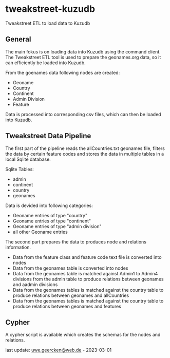# tweakstreet-kuzudb
Tweakstreet ETL to load data to Kuzudb

## General
The main fokus is on loading data into Kuzudb using the command client. The Tweakstreet ETL tool is used to prepare the geonames.org data, so it can efficiently be loaded into Kuzudb.

From the goenames data following nodes are created:
- Geoname
- Country
- Continent
- Admin Division
- Feature

Data is processed into corresponding csv files, which can then be loaded into Kuzudb.

## Tweakstreet Data Pipeline
The first part of the pipeline reads the allCountries.txt geonames file, filters the data by certain feature codes and stores the data in multiple tables in a local Sqlite database.

Sqlite Tables:
- admin
- continent
- country
- geonames

Data is devided into following categories:
- Geoname entries of type "country"
- Geoname entries of type "continent"
- Geoname entries of type "admin division"
- all other Geoname entries

The second part prepares the data to produces node and relations information.
- Data from the feature class and feature code text file is converted into nodes
- Data from the geonames table is converted into nodes
- Data from the geonames table is matched against Admin1 to Admin4 divisions from the admin table to produce relations between geonames and aadmin divisions
- Data from the geonames tables is matched against the country table to produce relations between geonames and allCountries
- Data from the geonames tables is matched against the country table to produce relations between geonames and features

## Cypher
A cypher script is available which creates the schemas for the nodes and relations.

last update: uwe.geercken@web.de - 2023-03-01
